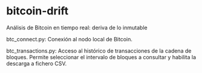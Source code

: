 # bitcoin-drift
Análisis de Bitcoin en tiempo real: deriva de lo inmutable

btc_connect.py: Conexión al nodo local de Bitcoin.

btc_transactions.py: Acceso al histórico de transacciones de la cadena de bloques. 
Permite seleccionar el intervalo de bloques a consultar y habilita la descarga a fichero CSV.


